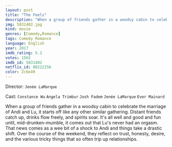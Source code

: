 ```yaml
---
layout: post
title: "The Feels"
description: "When a group of friends gather in a woodsy cabin to celebrate the marriage of Andi and Lu, it starts off like any other similar gathering. Distant friends catch up, drinks flow freely, and spirits soar. It's all well and good and fun until, mid-drunken-mumble, it comes out that Lu's never had an orgasm. That news comes as a wee bit of a shock to Andi and things take a drastic shift. Over the course of the weekend, they reflect on trust, honesty, desire, and the various tricky things that so often trip up relationships..."
img: 5831402.jpg
kind: movie
genres: [Comedy,Romance]
tags: Comedy Romance 
language: English
year: 2017
imdb_rating: 5.1
votes: 1562
imdb_id: 5831402
netflix_id: 80222256
color: 2c6e49
---
```

Director: `Jenée LaMarque`  

Cast: `Constance Wu` `Angela Trimbur` `Josh Fadem` `Jenée LaMarque` `Ever Mainard` 

When a group of friends gather in a woodsy cabin to celebrate the marriage of Andi and Lu, it starts off like any other similar gathering. Distant friends catch up, drinks flow freely, and spirits soar. It's all well and good and fun until, mid-drunken-mumble, it comes out that Lu's never had an orgasm. That news comes as a wee bit of a shock to Andi and things take a drastic shift. Over the course of the weekend, they reflect on trust, honesty, desire, and the various tricky things that so often trip up relationships.